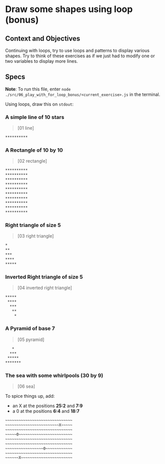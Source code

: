# Draw some shapes using loop (bonus)

## Context and Objectives

Continuing with loops, try to use loops and patterns to display various shapes.
Try to think of these exercises as if we just had to modify one or two variables to display more lines.

## Specs

**Note**: To run this file, enter `node ./src/06_play_with_for_loop_bonus/<current_exercise>.js` in the terminal.

Using loops, draw this on `stdout`:

### A simple line of 10 stars

> [01 line]

```sh
**********
```

### A Rectangle of 10 by 10

> [02 rectangle]

```sh
**********
**********
**********
**********
**********
**********
**********
**********
**********
**********
```

### Right triangle of size 5

> [03 right triangle]

```sh
*
**
***
****
*****
```

### Inverted Right triangle of size 5

> [04 inverted right triangle]

```sh
*****
 ****
  ***
   **
    *
```

### A Pyramid of base 7

> [05 pyramid]

```sh
   *
  ***
 *****
*******
```

### The sea with some whirlpools (30 by 9)

> [06 sea]

To spice things up, add:

- an X at the positions **25:2** and **7:9**
- a 0 at the positions **6:4** and **18:7**

```sh
~~~~~~~~~~~~~~~~~~~~~~~~~~~~~~
~~~~~~~~~~~~~~~~~~~~~~~~X~~~~~
~~~~~~~~~~~~~~~~~~~~~~~~~~~~~~
~~~~~0~~~~~~~~~~~~~~~~~~~~~~~~
~~~~~~~~~~~~~~~~~~~~~~~~~~~~~~
~~~~~~~~~~~~~~~~~~~~~~~~~~~~~~
~~~~~~~~~~~~~~~~~0~~~~~~~~~~~~
~~~~~~~~~~~~~~~~~~~~~~~~~~~~~~
~~~~~~X~~~~~~~~~~~~~~~~~~~~~~~
```
